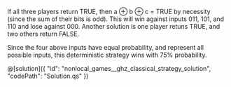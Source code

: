 If all three players return TRUE, then a ⊕ b ⊕ c = TRUE by necessity (since the sum of their bits is odd).
This will win against inputs 011, 101, and 110 and lose against 000.
Another solution is one player retuns TRUE, and two others return FALSE.

Since the four above inputs have equal probability, and represent all possible inputs,
this deterministic strategy wins with $75\%$ probability.

@[solution]({
    "id": "nonlocal_games__ghz_classical_strategy_solution",
    "codePath": "Solution.qs"
})

